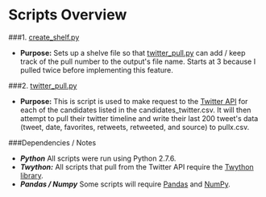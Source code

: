 Scripts Overview
======
###1. [create_shelf.py](https://github.com/smortime/Honors_Thesis/blob/master/scripts/create_shelf.py)
- **Purpose:** Sets up a shelve file so that [twitter_pull.py](https://github.com/smortime/Honors_Thesis/blob/master/scripts/twitter_pull.py) can add / keep track of the pull number to the output's file name. Starts at 3 because I pulled twice before implementing this feature.

###2. [twitter_pull.py](https://github.com/smortime/Honors_Thesis/blob/master/scripts/twitter_pull.py)
- **Purpose:** This is script is used to make request to the [Twitter API](https://dev.twitter.com/rest/reference/get/statuses/user_timeline) for each of the candidates listed in the candidates_twitter.csv. It will then attempt to pull their twitter timeline and write their last 200 tweet's data (tweet, date, favorites, retweets, retweeted, and source) to pullx.csv.

###Dependencies / Notes
- **_Python_** All scripts were run using Python 2.7.6.
- **_Twython:_** All scripts that pull from the Twitter API require the [Twython library](https://github.com/ryanmcgrath/twython).
- **_Pandas / Numpy_** Some scripts will require [Pandas](http://pandas.pydata.org/) and [NumPy](http://www.numpy.org/).
